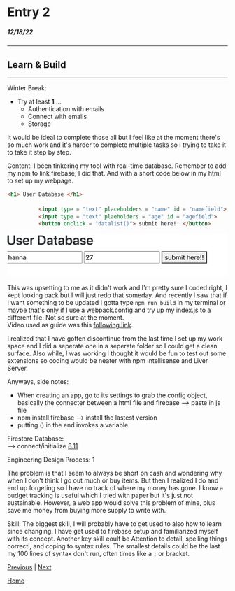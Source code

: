 # Entry 2
##### 12/18/22
---
## Learn & Build
---

Winter Break:
* Try at least <b>1</b> ...
    * Authentication with emails
    * Connect with emails
    * Storage

It would be ideal to complete those all but I feel like at the moment there's so much work and it's harder to complete multiple tasks so I trying to take it to take it step by step.

Content:
I been tinkering my tool with real-time database. Remember to add my npm to link firebase, I did that. And with a short code below in my html to set up my webpage. 
```html
<h1> User Database </h1>

          <input type = "text" placeholders = "name" id = "namefield">
          <input type = "text" plaeholders = "age" id = "agefield">
          <button onclick = "datalist()"> submit here!! </button>
```

<img src="img/storage1sttry.png">

This was upsetting to me as it didn't work and I'm pretty sure I coded right, I kept looking back but I will just redo that someday. And recently I saw that if I want something to be updated I gotta type `npm run build` in my terminal or maybe that's only if I use a webpack.config and try up my index.js to a different file. Not so sure at the moment. <br>
Video used as guide was this [following link](https://www.youtube.com/watch?v=-UOkri_WNWQ&list=LL&index=71).

I realized that I have gotten discontinue from the last time I set up my work space and I did a seperate one in a seperate folder so I could get a clean surface. 
Also while, I was working I thought it would be fun to test out some extensions so coding would be neater with npm Intellisense and Liver Server. 

Anyways, side notes:
* When creating an app, go to its settings to grab the config object, basically the connecter between a html file and firebase --> paste in js file
* npm install firebase --> install the lastest version
* putting () in the end invokes a variable


Firestore Database: <br>
--> connect/initialize 
[8.11](https://www.youtube.com/watch?v=2yNyiW_41H8&list=PL4cUxeGkcC9jERUGvbudErNCeSZHWUVlb&index=4)


Engineering Design Process: 1

The problem is that I seem to always be short on cash and wondering why when I don't think I go out much or buy items. But then I realized I do and end up forgeting so I have no track of where my money has gone. I know a budget tracking is useful which I tried with paper but it's just not sustainable. However, a web app would solve this problem of mine, plus save me money from buying more supply to write with.

Skill:
The biggest skill, I will probably have to get used to also how to learn since changing. I have get used to firebase setup and familiarized myself with its concept. Another key skill eoulf be Attention to detail, spelling things correctl, and coping to syntax rules. The smallest details could be the last my 100 lines of syntax don't run, often times like a `;` or bracket.

[Previous](entry01.md) | [Next](entry03.md)

[Home](../README.md)
